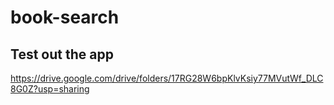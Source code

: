 # book-search

## Test out the app
https://drive.google.com/drive/folders/17RG28W6bpKlvKsiy77MVutWf_DLC8G0Z?usp=sharing
